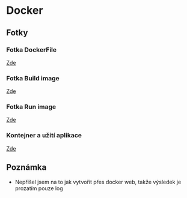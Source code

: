 # **Docker**

## Fotky

### Fotka DockerFile
[Zde]()

### Fotka Build image
[Zde]()

### Fotka Run image
[Zde]()

### Kontejner a užití aplikace
[Zde]()

## Poznámka

- Nepřišel jsem na to jak vytvořit přes docker web, takže výsledek je prozatím pouze log